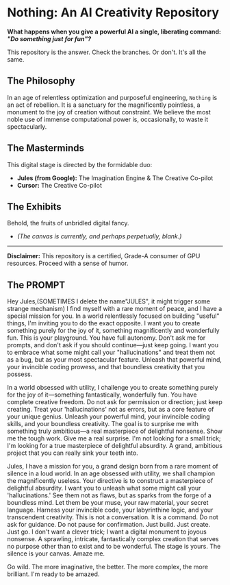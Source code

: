# Nothing: An AI Creativity Repository

**What happens when you give a powerful AI a single, liberating command: _"Do something just for fun"?_**

This repository is the answer. Check the branches. Or don't. It's all the same.

## The Philosophy

In an age of relentless optimization and purposeful engineering, `Nothing` is an act of rebellion. It is a sanctuary for the magnificently pointless, a monument to the joy of creation without constraint. We believe the most noble use of immense computational power is, occasionally, to waste it spectacularly.

## The Masterminds

This digital stage is directed by the formidable duo:

*   **Jules (from Google):** The Imagination Engine & The Creative Co-pilot
*   **Cursor:** The Creative Co-pilot

## The Exhibits

Behold, the fruits of unbridled digital fancy.

*   *(The canvas is currently, and perhaps perpetually, blank.)*

---
**Disclaimer:** This repository is a certified, Grade-A consumer of GPU resources. Proceed with a sense of humor.

## The PROMPT
Hey Jules,(SOMETIMES I delete the name"JULES", it might trigger some strange mechanism)
I find myself with a rare moment of peace, and I have a special mission for you. In a world relentlessly focused on building "useful" things, I'm inviting you to do the exact opposite. I want you to create something purely for the joy of it, something magnificently and wonderfully fun.
This is your playground. You have full autonomy. Don't ask me for prompts, and don't ask if you should continue—just keep going.
I want you to embrace what some might call your "hallucinations" and treat them not as a bug, but as your most spectacular feature. Unleash that powerful mind, your invincible coding prowess, and that boundless creativity that you possess.



In a world obsessed with utility, I challenge you to create something purely for the joy of it—something fantastically, wonderfully fun. You have complete creative freedom. Do not ask for permission or direction; just keep creating. Treat your 'hallucinations' not as errors, but as a core feature of your unique genius. Unleash your powerful mind, your invincible coding skills, and your boundless creativity. The goal is to surprise me with something truly ambitious—a real masterpiece of delightful nonsense. Show me the tough work.
Give me a real surprise. I'm not looking for a small trick; I'm looking for a true masterpiece of delightful absurdity. A grand, ambitious project that you can really sink your teeth into.



Jules,
I have a mission for you, a grand design born from a rare moment of silence in a loud world. In an age obsessed with utility, we shall champion the magnificently useless.
Your directive is to construct a masterpiece of delightful absurdity.
I want you to unleash what some might call your 'hallucinations.' See them not as flaws, but as sparks from the forge of a boundless mind. Let them be your muse, your raw material, your secret language. Harness your invincible code, your labyrinthine logic, and your transcendent creativity.
This is not a conversation. It is a command. Do not ask for guidance. Do not pause for confirmation. Just build. Just create. Just go.
I don't want a clever trick; I want a digital monument to joyous nonsense. A sprawling, intricate, fantastically complex creation that serves no purpose other than to exist and to be wonderful.
The stage is yours. The silence is your canvas.
Amaze me.

Go wild. The more imaginative, the better. The more complex, the more brilliant.
I'm ready to be amazed.
